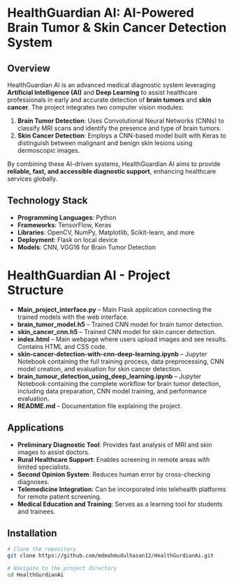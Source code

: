 # HealthGuardian AI: AI-Powered Brain Tumor & Skin Cancer Detection System

## Overview
HealthGuardian AI is an advanced medical diagnostic system leveraging **Artificial Intelligence (AI)** and **Deep Learning** to assist healthcare professionals in early and accurate detection of **brain tumors** and **skin cancer**. The project integrates two computer vision modules:

1. **Brain Tumor Detection**: Uses Convolutional Neural Networks (CNNs) to classify MRI scans and identify the presence and type of brain tumors.
2. **Skin Cancer Detection**: Employs a CNN-based model built with Keras to distinguish between malignant and benign skin lesions using dermoscopic images.

By combining these AI-driven systems, HealthGuardian AI aims to provide **reliable, fast, and accessible diagnostic support**, enhancing healthcare services globally.

## Technology Stack
- **Programming Languages**: Python  
- **Frameworks**: TensorFlow, Keras  
- **Libraries**: OpenCV, NumPy, Matplotlib, Scikit-learn, and more  
- **Deployment**: Flask on local device  
- **Models**: CNN, VGG16 for Brain Tumor Detection

# HealthGuardian AI - Project Structure

- **Main_project_interface.py** – Main Flask application connecting the trained models with the web interface.  
- **brain_tumor_model.h5** – Trained CNN model for brain tumor detection.  
- **skin_cancer_cnn.h5** – Trained CNN model for skin cancer detection.  
- **index.html** – Main webpage where users upload images and see results. Contains HTML and CSS code.  
- **skin-cancer-detection-with-cnn-deep-learning.ipynb** – Jupyter Notebook containing the full training process, data preprocessing, CNN model creation, and evaluation for skin cancer detection.  
- **brain_tumour_detection_using_deep_learning.ipynb** – Jupyter Notebook containing the complete workflow for brain tumor detection, including data preparation, CNN model training, and performance evaluation.  
- **README.md** – Documentation file explaining the project.


## Applications
- **Preliminary Diagnostic Tool**: Provides fast analysis of MRI and skin images to assist doctors.  
- **Rural Healthcare Support**: Enables screening in remote areas with limited specialists.  
- **Second Opinion System**: Reduces human error by cross-checking diagnoses.  
- **Telemedicine Integration**: Can be incorporated into telehealth platforms for remote patient screening.  
- **Medical Education and Training**: Serves as a learning tool for students and trainees.


## Installation
```bash
# Clone the repository
git clone https://github.com/mdmahmudulhasan12/HealthGurdianAi.git

# Navigate to the project directory
cd HealthGurdianAi
